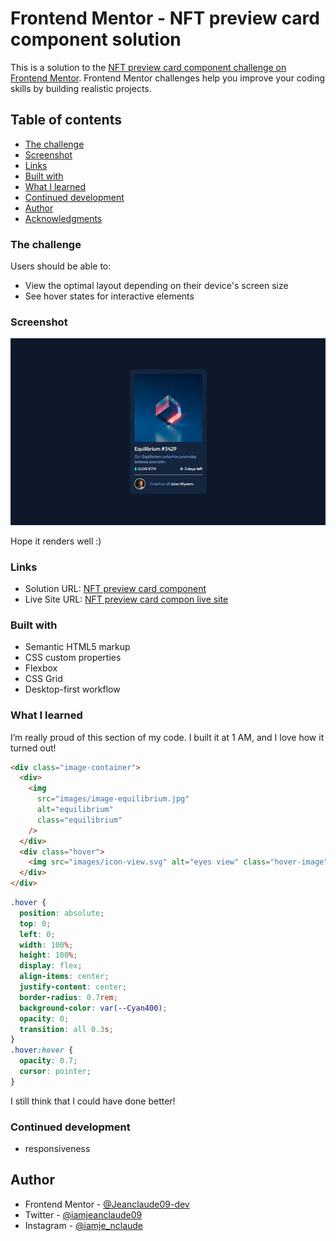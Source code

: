 # Frontend Mentor - NFT preview card component solution

This is a solution to the [NFT preview card component challenge on Frontend Mentor](https://www.frontendmentor.io/challenges/nft-preview-card-component-SbdUL_w0U). Frontend Mentor challenges help you improve your coding skills by building realistic projects.

## Table of contents

- [The challenge](#the-challenge)
- [Screenshot](#screenshot)
- [Links](#links)
- [Built with](#built-with)
- [What I learned](#what-i-learned)
- [Continued development](#continued-development)
- [Author](#author)
- [Acknowledgments](#acknowledgments)

### The challenge

Users should be able to:

- View the optimal layout depending on their device's screen size
- See hover states for interactive elements

### Screenshot

![](./Screenshot.png)

Hope it renders well :)

### Links

- Solution URL: [NFT preview card component](https://www.frontendmentor.io/challenges/nft-preview-card-component-SbdUL_w0U)
- Live Site URL: [NFT preview card compon live site](https://jeanclaude09-dev.github.io/nft-preview-card-component-main-using-flex-box/)

### Built with

- Semantic HTML5 markup
- CSS custom properties
- Flexbox
- CSS Grid
- Desktop-first workflow

### What I learned

I’m really proud of this section of my code. I built it at 1 AM, and I love how it turned out!

```html
<div class="image-container">
  <div>
    <img
      src="images/image-equilibrium.jpg"
      alt="equilibrium"
      class="equilibrium"
    />
  </div>
  <div class="hover">
    <img src="images/icon-view.svg" alt="eyes view" class="hover-image" />
  </div>
</div>
```

```css
.hover {
  position: absolute;
  top: 0;
  left: 0;
  width: 100%;
  height: 100%;
  display: flex;
  align-items: center;
  justify-content: center;
  border-radius: 0.7rem;
  background-color: var(--Cyan400);
  opacity: 0;
  transition: all 0.3s;
}
.hover:hover {
  opacity: 0.7;
  cursor: pointer;
}
```

I still think that I could have done better!

### Continued development

- responsiveness

## Author

- Frontend Mentor - [@Jeanclaude09-dev](https://www.frontendmentor.io/profile/Jeanclaude09-dev)
- Twitter - [@iamjeanclaude09](https://x.com/iamjeanclaude09)
- Instagram - [@iamje_nclaude](https://www.instagram.com/iamje_nclaude/#)
